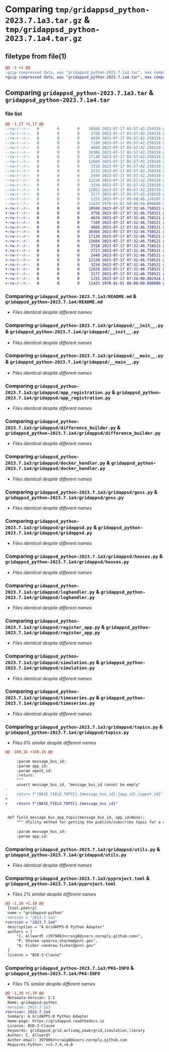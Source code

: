 # Comparing `tmp/gridappsd_python-2023.7.1a3.tar.gz` & `tmp/gridappsd_python-2023.7.1a4.tar.gz`

## filetype from file(1)

```diff
@@ -1 +1 @@
-gzip compressed data, was "gridappsd_python-2023.7.1a3.tar", max compression
+gzip compressed data, was "gridappsd_python-2023.7.1a4.tar", max compression
```

## Comparing `gridappsd_python-2023.7.1a3.tar` & `gridappsd_python-2023.7.1a4.tar`

### file list

```diff
@@ -1,17 +1,17 @@
--rw-r--r--   0        0        0    10500 2023-07-17 05:57:42.254320 gridappsd_python-2023.7.1a3/README.md
--rw-r--r--   0        0        0     3756 2023-07-17 05:57:42.258319 gridappsd_python-2023.7.1a3/gridappsd/__init__.py
--rw-r--r--   0        0        0     4620 2023-07-17 05:57:42.258319 gridappsd_python-2023.7.1a3/gridappsd/__main__.py
--rw-r--r--   0        0        0     7189 2023-07-17 05:57:42.258319 gridappsd_python-2023.7.1a3/gridappsd/app_registration.py
--rw-r--r--   0        0        0     4689 2023-07-17 05:57:42.258319 gridappsd_python-2023.7.1a3/gridappsd/difference_builder.py
--rw-r--r--   0        0        0    30366 2023-07-17 05:57:42.258319 gridappsd_python-2023.7.1a3/gridappsd/docker_handler.py
--rw-r--r--   0        0        0    17130 2023-07-17 05:57:42.258319 gridappsd_python-2023.7.1a3/gridappsd/goss.py
--rw-r--r--   0        0        0    12684 2023-07-17 05:57:42.258319 gridappsd_python-2023.7.1a3/gridappsd/gridappsd.py
--rw-r--r--   0        0        0     3318 2023-07-17 05:57:42.258319 gridappsd_python-2023.7.1a3/gridappsd/houses.py
--rw-r--r--   0        0        0     2723 2023-07-17 05:57:42.258319 gridappsd_python-2023.7.1a3/gridappsd/loghandler.py
--rw-r--r--   0        0        0     2449 2023-07-17 05:57:42.258319 gridappsd_python-2023.7.1a3/gridappsd/register_app.py
--rw-r--r--   0        0        0    12220 2023-07-17 05:57:42.258319 gridappsd_python-2023.7.1a3/gridappsd/simulation.py
--rw-r--r--   0        0        0     3234 2023-07-17 05:57:42.258319 gridappsd_python-2023.7.1a3/gridappsd/timeseries.py
--rw-r--r--   0        0        0    12052 2023-07-17 05:57:42.258319 gridappsd_python-2023.7.1a3/gridappsd/topics.py
--rw-r--r--   0        0        0     3177 2023-07-17 05:57:42.258319 gridappsd_python-2023.7.1a3/gridappsd/utils.py
--rw-r--r--   0        0        0     1155 2023-07-17 05:58:45.138267 gridappsd_python-2023.7.1a3/pyproject.toml
--rw-r--r--   0        0        0    11433 1970-01-01 00:00:00.000000 gridappsd_python-2023.7.1a3/PKG-INFO
+-rw-r--r--   0        0        0    10500 2023-07-17 07:32:46.758521 gridappsd_python-2023.7.1a4/README.md
+-rw-r--r--   0        0        0     3756 2023-07-17 07:32:46.758521 gridappsd_python-2023.7.1a4/gridappsd/__init__.py
+-rw-r--r--   0        0        0     4620 2023-07-17 07:32:46.758521 gridappsd_python-2023.7.1a4/gridappsd/__main__.py
+-rw-r--r--   0        0        0     7189 2023-07-17 07:32:46.758521 gridappsd_python-2023.7.1a4/gridappsd/app_registration.py
+-rw-r--r--   0        0        0     4689 2023-07-17 07:32:46.758521 gridappsd_python-2023.7.1a4/gridappsd/difference_builder.py
+-rw-r--r--   0        0        0    30366 2023-07-17 07:32:46.758521 gridappsd_python-2023.7.1a4/gridappsd/docker_handler.py
+-rw-r--r--   0        0        0    17130 2023-07-17 07:32:46.758521 gridappsd_python-2023.7.1a4/gridappsd/goss.py
+-rw-r--r--   0        0        0    12684 2023-07-17 07:32:46.758521 gridappsd_python-2023.7.1a4/gridappsd/gridappsd.py
+-rw-r--r--   0        0        0     3318 2023-07-17 07:32:46.758521 gridappsd_python-2023.7.1a4/gridappsd/houses.py
+-rw-r--r--   0        0        0     2723 2023-07-17 07:32:46.758521 gridappsd_python-2023.7.1a4/gridappsd/loghandler.py
+-rw-r--r--   0        0        0     2449 2023-07-17 07:32:46.758521 gridappsd_python-2023.7.1a4/gridappsd/register_app.py
+-rw-r--r--   0        0        0    12220 2023-07-17 07:32:46.758521 gridappsd_python-2023.7.1a4/gridappsd/simulation.py
+-rw-r--r--   0        0        0     3234 2023-07-17 07:32:46.758521 gridappsd_python-2023.7.1a4/gridappsd/timeseries.py
+-rw-r--r--   0        0        0    12028 2023-07-17 07:32:46.758521 gridappsd_python-2023.7.1a4/gridappsd/topics.py
+-rw-r--r--   0        0        0     3177 2023-07-17 07:32:46.758521 gridappsd_python-2023.7.1a4/gridappsd/utils.py
+-rw-r--r--   0        0        0     1155 2023-07-17 07:34:00.082924 gridappsd_python-2023.7.1a4/pyproject.toml
+-rw-r--r--   0        0        0    11433 1970-01-01 00:00:00.000000 gridappsd_python-2023.7.1a4/PKG-INFO
```

### Comparing `gridappsd_python-2023.7.1a3/README.md` & `gridappsd_python-2023.7.1a4/README.md`

 * *Files identical despite different names*

### Comparing `gridappsd_python-2023.7.1a3/gridappsd/__init__.py` & `gridappsd_python-2023.7.1a4/gridappsd/__init__.py`

 * *Files identical despite different names*

### Comparing `gridappsd_python-2023.7.1a3/gridappsd/__main__.py` & `gridappsd_python-2023.7.1a4/gridappsd/__main__.py`

 * *Files identical despite different names*

### Comparing `gridappsd_python-2023.7.1a3/gridappsd/app_registration.py` & `gridappsd_python-2023.7.1a4/gridappsd/app_registration.py`

 * *Files identical despite different names*

### Comparing `gridappsd_python-2023.7.1a3/gridappsd/difference_builder.py` & `gridappsd_python-2023.7.1a4/gridappsd/difference_builder.py`

 * *Files identical despite different names*

### Comparing `gridappsd_python-2023.7.1a3/gridappsd/docker_handler.py` & `gridappsd_python-2023.7.1a4/gridappsd/docker_handler.py`

 * *Files identical despite different names*

### Comparing `gridappsd_python-2023.7.1a3/gridappsd/goss.py` & `gridappsd_python-2023.7.1a4/gridappsd/goss.py`

 * *Files identical despite different names*

### Comparing `gridappsd_python-2023.7.1a3/gridappsd/gridappsd.py` & `gridappsd_python-2023.7.1a4/gridappsd/gridappsd.py`

 * *Files identical despite different names*

### Comparing `gridappsd_python-2023.7.1a3/gridappsd/houses.py` & `gridappsd_python-2023.7.1a4/gridappsd/houses.py`

 * *Files identical despite different names*

### Comparing `gridappsd_python-2023.7.1a3/gridappsd/loghandler.py` & `gridappsd_python-2023.7.1a4/gridappsd/loghandler.py`

 * *Files identical despite different names*

### Comparing `gridappsd_python-2023.7.1a3/gridappsd/register_app.py` & `gridappsd_python-2023.7.1a4/gridappsd/register_app.py`

 * *Files identical despite different names*

### Comparing `gridappsd_python-2023.7.1a3/gridappsd/simulation.py` & `gridappsd_python-2023.7.1a4/gridappsd/simulation.py`

 * *Files identical despite different names*

### Comparing `gridappsd_python-2023.7.1a3/gridappsd/timeseries.py` & `gridappsd_python-2023.7.1a4/gridappsd/timeseries.py`

 * *Files identical despite different names*

### Comparing `gridappsd_python-2023.7.1a3/gridappsd/topics.py` & `gridappsd_python-2023.7.1a4/gridappsd/topics.py`

 * *Files 0% similar despite different names*

```diff
@@ -180,16 +180,16 @@
 
     :param message_bus_id:
     :param app_id:
     :param agent_id:
     :return:
     """
     assert message_bus_id, "message_bus_id cannot be empty"
-    
-    return f"{BASE_FIELD_TOPIC}.{message_bus_id}.{app_id}.{agent_id}" 
+
+    return f"{BASE_FIELD_TOPIC}.{message_bus_id}" 
 
 
 def field_message_bus_app_topic(message_bus_id, app_id=None):
     """ Utility method for getting the publish/subscribe topic for a specific message bus.
 
     :param message_bus_id:
     :param app_id:
```

### Comparing `gridappsd_python-2023.7.1a3/gridappsd/utils.py` & `gridappsd_python-2023.7.1a4/gridappsd/utils.py`

 * *Files identical despite different names*

### Comparing `gridappsd_python-2023.7.1a3/pyproject.toml` & `gridappsd_python-2023.7.1a4/pyproject.toml`

 * *Files 2% similar despite different names*

```diff
@@ -1,10 +1,10 @@
 [tool.poetry]
 name = "gridappsd-python"
-version = "2023.7.1a3"
+version = "2023.7.1a4"
 description = "A GridAPPS-D Python Adapter"
 authors = [
     "C. Allwardt <3979063+craig8@users.noreply.github.com>",
     "P. Sharma <poorva.sharma@pnnl.gov",
     "A. Fisher <andrew.fisher@pnnl.gov"
 ]
 license = "BSD-3-Clause"
```

### Comparing `gridappsd_python-2023.7.1a3/PKG-INFO` & `gridappsd_python-2023.7.1a4/PKG-INFO`

 * *Files 1% similar despite different names*

```diff
@@ -1,10 +1,10 @@
 Metadata-Version: 2.1
 Name: gridappsd-python
-Version: 2023.7.1a3
+Version: 2023.7.1a4
 Summary: A GridAPPS-D Python Adapter
 Home-page: https://gridappsd.readthedocs.io
 License: BSD-3-Clause
 Keywords: gridappsd,grid,activmq,powergrid,simulation,library
 Author: C. Allwardt
 Author-email: 3979063+craig8@users.noreply.github.com
 Requires-Python: >=3.7.9,<4.0
```

